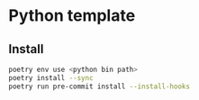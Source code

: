 # Python template

## Install

```sh
poetry env use <python bin path>
poetry install --sync
poetry run pre-commit install --install-hooks
```
